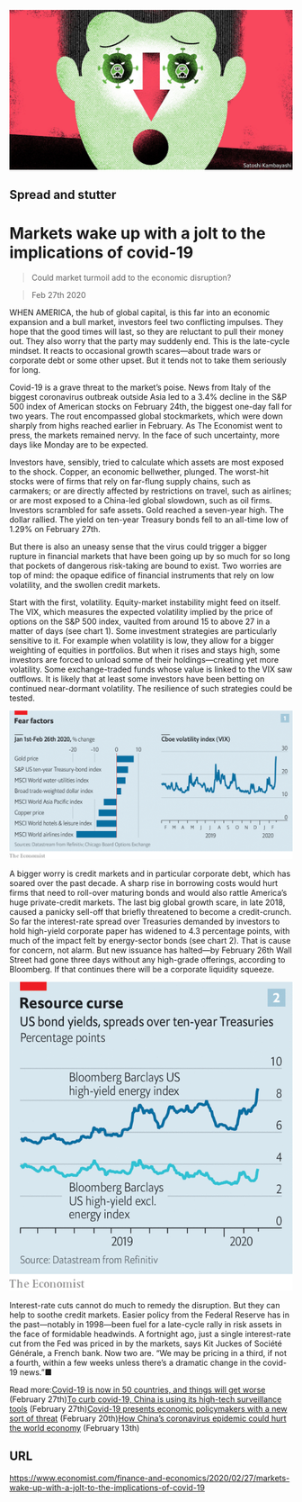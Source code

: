 ![](./images/20200229_FND001_0.jpg)

## Spread and stutter

# Markets wake up with a jolt to the implications of covid-19

> Could market turmoil add to the economic disruption?

> Feb 27th 2020

WHEN AMERICA, the hub of global capital, is this far into an economic expansion and a bull market, investors feel two conflicting impulses. They hope that the good times will last, so they are reluctant to pull their money out. They also worry that the party may suddenly end. This is the late-cycle mindset. It reacts to occasional growth scares—about trade wars or corporate debt or some other upset. But it tends not to take them seriously for long.

Covid-19 is a grave threat to the market’s poise. News from Italy of the biggest coronavirus outbreak outside Asia led to a 3.4% decline in the S&P 500 index of American stocks on February 24th, the biggest one-day fall for two years. The rout encompassed global stockmarkets, which were down sharply from highs reached earlier in February. As The Economist went to press, the markets remained nervy. In the face of such uncertainty, more days like Monday are to be expected.

Investors have, sensibly, tried to calculate which assets are most exposed to the shock. Copper, an economic bellwether, plunged. The worst-hit stocks were of firms that rely on far-flung supply chains, such as carmakers; or are directly affected by restrictions on travel, such as airlines; or are most exposed to a China-led global slowdown, such as oil firms. Investors scrambled for safe assets. Gold reached a seven-year high. The dollar rallied. The yield on ten-year Treasury bonds fell to an all-time low of 1.29% on February 27th.

But there is also an uneasy sense that the virus could trigger a bigger rupture in financial markets that have been going up by so much for so long that pockets of dangerous risk-taking are bound to exist. Two worries are top of mind: the opaque edifice of financial instruments that rely on low volatility, and the swollen credit markets.

Start with the first, volatility. Equity-market instability might feed on itself. The VIX, which measures the expected volatility implied by the price of options on the S&P 500 index, vaulted from around 15 to above 27 in a matter of days (see chart 1). Some investment strategies are particularly sensitive to it. For example when volatility is low, they allow for a bigger weighting of equities in portfolios. But when it rises and stays high, some investors are forced to unload some of their holdings—creating yet more volatility. Some exchange-traded funds whose value is linked to the VIX saw outflows. It is likely that at least some investors have been betting on continued near-dormant volatility. The resilience of such strategies could be tested.



![](./images/20200229_FNC493_0.png)

A bigger worry is credit markets and in particular corporate debt, which has soared over the past decade. A sharp rise in borrowing costs would hurt firms that need to roll-over maturing bonds and would also rattle America’s huge private-credit markets. The last big global growth scare, in late 2018, caused a panicky sell-off that briefly threatened to become a credit-crunch. So far the interest-rate spread over Treasuries demanded by investors to hold high-yield corporate paper has widened to 4.3 percentage points, with much of the impact felt by energy-sector bonds (see chart 2). That is cause for concern, not alarm. But new issuance has halted—by February 26th Wall Street had gone three days without any high-grade offerings, according to Bloomberg. If that continues there will be a corporate liquidity squeeze.



![](./images/20200229_FNC491_0.png)

Interest-rate cuts cannot do much to remedy the disruption. But they can help to soothe credit markets. Easier policy from the Federal Reserve has in the past—notably in 1998—been fuel for a late-cycle rally in risk assets in the face of formidable headwinds. A fortnight ago, just a single interest-rate cut from the Fed was priced in by the markets, says Kit Juckes of Société Générale, a French bank. Now two are. “We may be pricing in a third, if not a fourth, within a few weeks unless there’s a dramatic change in the covid-19 news.”■

Read more:[Covid-19 is now in 50 countries, and things will get worse](https://www.economist.com//briefing/2020/02/29/covid-19-is-now-in-50-countries-and-things-will-get-worse) (February 27th)[To curb covid-19, China is using its high-tech surveillance tools](https://www.economist.com//china/2020/02/29/to-curb-covid-19-china-is-using-its-high-tech-surveillance-tools) (February 27th)[Covid-19 presents economic policymakers with a new sort of threat](https://www.economist.com//china/2020/02/29/to-curb-covid-19-china-is-using-its-high-tech-surveillance-tools) (February 20th)[How China’s coronavirus epidemic could hurt the world economy](https://www.economist.com//china/2020/02/29/to-curb-covid-19-china-is-using-its-high-tech-surveillance-tools) (February 13th)

## URL

https://www.economist.com/finance-and-economics/2020/02/27/markets-wake-up-with-a-jolt-to-the-implications-of-covid-19
